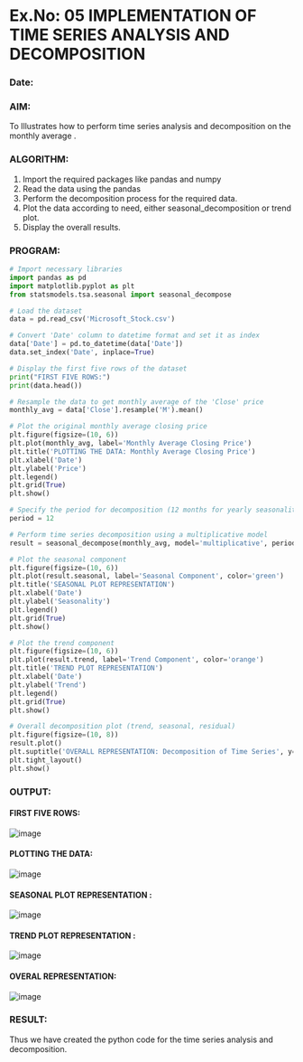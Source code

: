 # Ex.No: 05  IMPLEMENTATION OF TIME SERIES ANALYSIS AND DECOMPOSITION
### Date: 


### AIM:
To Illustrates how to perform time series analysis and decomposition on the monthly average .

### ALGORITHM:
1. Import the required packages like pandas and numpy
2. Read the data using the pandas
3. Perform the decomposition process for the required data.
4. Plot the data according to need, either seasonal_decomposition or trend plot.
5. Display the overall results.

### PROGRAM:
``` python
# Import necessary libraries
import pandas as pd
import matplotlib.pyplot as plt
from statsmodels.tsa.seasonal import seasonal_decompose

# Load the dataset
data = pd.read_csv('Microsoft_Stock.csv')

# Convert 'Date' column to datetime format and set it as index
data['Date'] = pd.to_datetime(data['Date'])
data.set_index('Date', inplace=True)

# Display the first five rows of the dataset
print("FIRST FIVE ROWS:")
print(data.head())

# Resample the data to get monthly average of the 'Close' price
monthly_avg = data['Close'].resample('M').mean()

# Plot the original monthly average closing price
plt.figure(figsize=(10, 6))
plt.plot(monthly_avg, label='Monthly Average Closing Price')
plt.title('PLOTTING THE DATA: Monthly Average Closing Price')
plt.xlabel('Date')
plt.ylabel('Price')
plt.legend()
plt.grid(True)
plt.show()

# Specify the period for decomposition (12 months for yearly seasonality)
period = 12

# Perform time series decomposition using a multiplicative model
result = seasonal_decompose(monthly_avg, model='multiplicative', period=period)

# Plot the seasonal component
plt.figure(figsize=(10, 6))
plt.plot(result.seasonal, label='Seasonal Component', color='green')
plt.title('SEASONAL PLOT REPRESENTATION')
plt.xlabel('Date')
plt.ylabel('Seasonality')
plt.legend()
plt.grid(True)
plt.show()

# Plot the trend component
plt.figure(figsize=(10, 6))
plt.plot(result.trend, label='Trend Component', color='orange')
plt.title('TREND PLOT REPRESENTATION')
plt.xlabel('Date')
plt.ylabel('Trend')
plt.legend()
plt.grid(True)
plt.show()

# Overall decomposition plot (trend, seasonal, residual)
plt.figure(figsize=(10, 8))
result.plot()
plt.suptitle('OVERALL REPRESENTATION: Decomposition of Time Series', y=1.02)
plt.tight_layout()
plt.show()

```
### OUTPUT:

#### FIRST FIVE ROWS:
![image](https://github.com/user-attachments/assets/a4f008fc-2e97-48f1-a412-93f513012d82)

#### PLOTTING THE DATA:
![image](https://github.com/user-attachments/assets/4a94d994-c9bd-452c-9ef1-34bf8efab557)

#### SEASONAL PLOT REPRESENTATION :
![image](https://github.com/user-attachments/assets/ac4230f9-ffa7-4dda-a6f7-e6e352d0af5d)

#### TREND PLOT REPRESENTATION :
![image](https://github.com/user-attachments/assets/536afa30-f7c5-43d8-99b8-bf64637e5687)

#### OVERAL REPRESENTATION:
![image](https://github.com/user-attachments/assets/2a456b7a-efac-4df2-bfe6-a14792497bfd)

### RESULT:
Thus we have created the python code for the time series analysis and decomposition.
